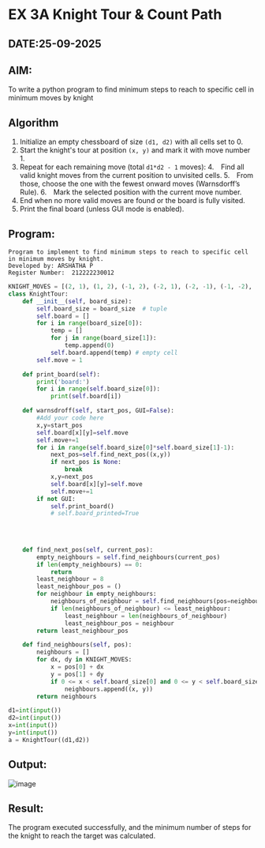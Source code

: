 # EX 3A Knight Tour & Count Path
## DATE:25-09-2025
## AIM:
To write a python program to find minimum steps to reach to specific cell in minimum moves by knight


## Algorithm

1. Initialize an empty chessboard of size `(d1, d2)` with all cells set to 0.
2. Start the knight's tour at position `(x, y)` and mark it with move number 1.
3. Repeat for each remaining move (total `d1*d2 - 1` moves):
4. Find all valid knight moves from the current position to unvisited cells.
5. From those, choose the one with the fewest onward moves (Warnsdorff’s Rule).
6. Mark the selected position with the current move number.
7. End when no more valid moves are found or the board is fully visited.
8. Print the final board (unless GUI mode is enabled).

## Program:
```
Program to implement to find minimum steps to reach to specific cell in minimum moves by knight.
Developed by: ARSHATHA P
Register Number:  212222230012
```
```py
KNIGHT_MOVES = [(2, 1), (1, 2), (-1, 2), (-2, 1), (-2, -1), (-1, -2), (1, -2), (2, -1)]
class KnightTour:
    def __init__(self, board_size):
        self.board_size = board_size  # tuple
        self.board = []
        for i in range(board_size[0]):
            temp = []
            for j in range(board_size[1]):
                temp.append(0)
            self.board.append(temp) # empty cell
        self.move = 1

    def print_board(self):
        print('board:')
        for i in range(self.board_size[0]):
            print(self.board[i])

    def warnsdroff(self, start_pos, GUI=False):
        #Add your code here
        x,y=start_pos
        self.board[x][y]=self.move
        self.move+=1
        for i in range(self.board_size[0]*self.board_size[1]-1):
            next_pos=self.find_next_pos((x,y))
            if next_pos is None:
                break
            x,y=next_pos
            self.board[x][y]=self.move
            self.move+=1
        if not GUI:
            self.print_board()
            # self.board_printed=True
            
            
        

    def find_next_pos(self, current_pos):
        empty_neighbours = self.find_neighbours(current_pos)
        if len(empty_neighbours) == 0:
            return
        least_neighbour = 8
        least_neighbour_pos = ()
        for neighbour in empty_neighbours:
            neighbours_of_neighbour = self.find_neighbours(pos=neighbour)
            if len(neighbours_of_neighbour) <= least_neighbour:
                least_neighbour = len(neighbours_of_neighbour)
                least_neighbour_pos = neighbour
        return least_neighbour_pos

    def find_neighbours(self, pos):
        neighbours = []
        for dx, dy in KNIGHT_MOVES:
            x = pos[0] + dx
            y = pos[1] + dy
            if 0 <= x < self.board_size[0] and 0 <= y < self.board_size[1] and self.board[x][y] == 0:
                neighbours.append((x, y))
        return neighbours

d1=int(input())
d2=int(input())
x=int(input())
y=int(input())
a = KnightTour((d1,d2))
```
## Output:

![image](https://github.com/user-attachments/assets/9fb46aee-8184-42ce-aa15-bba31d171125)


## Result:
The program executed successfully, and the minimum number of steps for the knight to reach the target was calculated.
